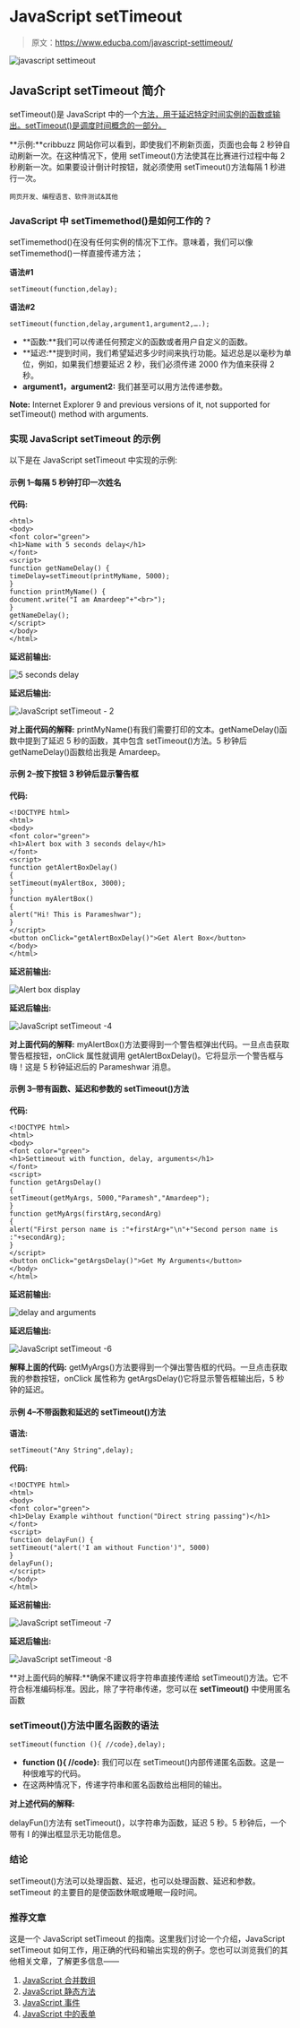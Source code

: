 # JavaScript setTimeout

> 原文：<https://www.educba.com/javascript-settimeout/>

![javascript settimeout](img/c901eed71228b4d652b2c4b0cf2670cb.png)



## JavaScript setTimeout 简介

setTimeout()是 JavaScript 中的一个[方法，用于延迟特定时间实例的函数或输出。setTimeout()是调度时间概念的一部分。](https://www.educba.com/arrays-methods-in-javascript/)

**示例:**cribbuzz 网站你可以看到，即使我们不刷新页面，页面也会每 2 秒钟自动刷新一次。在这种情况下，使用 setTimeout()方法使其在比赛进行过程中每 2 秒刷新一次。如果要设计倒计时按钮，就必须使用 setTimeout()方法每隔 1 秒进行一次。

<small>网页开发、编程语言、软件测试&其他</small>

### JavaScript 中 setTimemethod()是如何工作的？

setTimemethod()在没有任何实例的情况下工作。意味着，我们可以像 setTimemethod()一样直接传递方法；

**语法#1**

```
setTimeout(function,delay);
```

**语法#2**

```
setTimeout(function,delay,argument1,argument2,….);
```

*   **函数:**我们可以传递任何预定义的函数或者用户自定义的函数。
*   **延迟:**提到时间，我们希望延迟多少时间来执行功能。延迟总是以毫秒为单位，例如，如果我们想要延迟 2 秒，我们必须传递 2000 作为值来获得 2 秒。
*   **argument1，argument2:** 我们甚至可以用方法传递参数。

**Note:** Internet Explorer 9 and previous versions of it, not supported for setTimeout() method with arguments.

### 实现 JavaScript setTimeout 的示例

以下是在 JavaScript setTimeout 中实现的示例:

#### 示例 1–每隔 5 秒钟打印一次姓名

**代码:**

```
<html>
<body>
<font color="green">
<h1>Name with 5 seconds delay</h1>
</font>
<script>
function getNameDelay() {
timeDelay=setTimeout(printMyName, 5000);
}
function printMyName() {
document.write("I am Amardeep"+"<br>");
}
getNameDelay();
</script>
</body>
</html>
```

**延迟前输出:**

![5 seconds delay](img/35ce4ec2b2d070b1768dd148085dddfc.png)



**延迟后输出:**

![JavaScript setTimeout - 2](img/ac2ec93ee688476c25ecbb98d6b13039.png)



**对上面代码的解释:** printMyName()有我们需要打印的文本。getNameDelay()函数中提到了延迟 5 秒的函数，其中包含 setTimeout()方法。5 秒钟后 getNameDelay()函数给出我是 Amardeep。

#### 示例 2–按下按钮 3 秒钟后显示警告框

**代码:**

```
<!DOCTYPE html>
<html>
<body>
<font color="green">
<h1>Alert box with 3 seconds delay</h1>
</font>
<script>
function getAlertBoxDelay()
{
setTimeout(myAlertBox, 3000);
}
function myAlertBox()
{
alert("Hi! This is Parameshwar");
}
</script>
<button onClick="getAlertBoxDelay()">Get Alert Box</button>
</body>
</html>
```

**延迟前输出:**

![Alert box display](img/e7461af205fbc9c6c2f24a5bdbd791f7.png)



**延迟后输出:**

![JavaScript setTimeout -4](img/5e4c266f7a8370f6e17bcda42ae50501.png)



**对上面代码的解释:** myAlertBox()方法要得到一个警告框弹出代码。一旦点击获取警告框按钮，onClick 属性就调用 getAlertBoxDelay()。它将显示一个警告框与嗨！这是 5 秒钟延迟后的 Parameshwar 消息。

#### 示例 3–带有函数、延迟和参数的 setTimeout()方法

**代码:**

```
<!DOCTYPE html>
<html>
<body>
<font color="green">
<h1>Settimeout with function, delay, arguments</h1>
</font>
<script>
function getArgsDelay()
{
setTimeout(getMyArgs, 5000,"Paramesh","Amardeep");
}
function getMyArgs(firstArg,secondArg)
{
alert("First person name is :"+firstArg+"\n"+"Second person name is :"+secondArg);
}
</script>
<button onClick="getArgsDelay()">Get My Arguments</button>
</body>
</html>
```

**延迟前输出:**

![delay and arguments](img/04112b1f9ac881d94006c1ac213f3924.png)



**延迟后输出:**

![JavaScript setTimeout -6](img/0f719caeae9f7833ab37bf5a38d9ee12.png)



**解释上面的代码:** getMyArgs()方法要得到一个弹出警告框的代码。一旦点击获取我的参数按钮，onClick 属性称为 getArgsDelay()它将显示警告框输出后，5 秒钟的延迟。

#### 示例 4–不带函数和延迟的 setTimeout()方法

**语法:**

```
setTimeout("Any String",delay);
```

**代码:**

```
<!DOCTYPE html>
<html>
<body>
<font color="green">
<h1>Delay Example wihthout function("Direct string passing")</h1>
</font>
<script>
function delayFun() {
setTimeout("alert('I am without Function')", 5000)
}
delayFun();
</script>
</body>
</html>
```

**延迟前输出:**

![JavaScript setTimeout -7](img/051ab28307c42c551ccba0a04f37f5a8.png)



**延迟后输出:**

![JavaScript setTimeout -8](img/faa9cb1bdf3026209f80aad32b0a6bc9.png)



**对上面代码的解释:**确保不建议将字符串直接传递给 setTimeout()方法。它不符合标准编码标准。因此，除了字符串传递，您可以在 **setTimeout()** 中使用匿名函数

### setTimeout()方法中匿名函数的语法

```
setTimeout(function (){ //code},delay);
```

*   **function (){ //code}:** 我们可以在 setTimeout()内部传递匿名函数。这是一种很难写的代码。
*   在这两种情况下，传递字符串和匿名函数给出相同的输出。

**对上述代码的解释:**

delayFun()方法有 setTimeout()，以字符串为函数，延迟 5 秒。5 秒钟后，一个带有 I 的弹出框显示无功能信息。

### 结论

setTimeout()方法可以处理函数、延迟，也可以处理函数、延迟和参数。setTimeout 的主要目的是使函数休眠或睡眠一段时间。

### 推荐文章

这是一个 JavaScript setTimeout 的指南。这里我们讨论一个介绍，JavaScript setTimeout 如何工作，用正确的代码和输出实现的例子。您也可以浏览我们的其他相关文章，了解更多信息——

1.  [JavaScript 合并数组](https://www.educba.com/javascript-merge-arrays/)
2.  [JavaScript 静态方法](https://www.educba.com/javascript-static-method/)
3.  [JavaScript 事件](https://www.educba.com/javascript-events/)
4.  [JavaScript 中的表单](https://www.educba.com/forms-in-javascript/)






